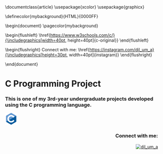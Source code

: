 \documentclass{article}
\usepackage{xcolor}
\usepackage{graphicx}

\definecolor{mybackground}{HTML}{0000FF}

\begin{document}
\pagecolor{mybackground}

\begin{flushleft}
    \href{https://www.w3schools.com/c/}{\includegraphics[width=40pt, height=40pt]{c-original}}
\end{flushleft}

\begin{flushright}
    Connect with me:
    \href{https://instagram.com/dil_um_a}{\includegraphics[height=30pt, width=40pt]{instagram}}
\end{flushright}

\end{document}





# C Programming Project
### This is one of my 3rd-year undergraduate projects developed using the C programming language.

<p align="left"> <a href="https://www.w3schools.com/c/" target="_blank" rel="nore"> <img src="https://raw.githubusercontent.com/devicons/devicon/master/icons/c/c-original.svg" alt="c" width="40" height="40"/> </a></p>

<h3 align="right">Connect with me:</h3>
<p align="right"><a href="https://instagram.com/dil_um_a" target="blank"><img align="center" src="https://raw.githubusercontent.com/rahuldkjain/github-profile-readme-generator/master/src/images/icons/Social/instagram.svg" alt="dil_um_a" height="30" width="40" /></a></p>

